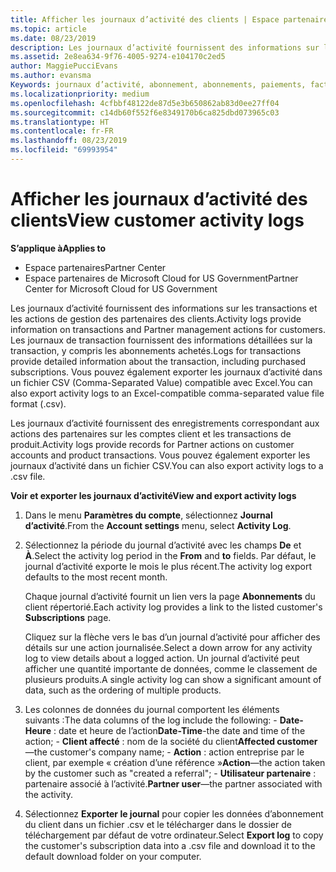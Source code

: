 ```yaml
---
title: Afficher les journaux d’activité des clients | Espace partenaires
ms.topic: article
ms.date: 08/23/2019
description: Les journaux d’activité fournissent des informations sur les transactions et les actions de gestion des partenaires pour les clients.
ms.assetid: 2e8ea634-9f76-4005-9274-e104170c2ed5
author: MaggiePucciEvans
ms.author: evansma
Keywords: journaux d’activité, abonnement, abonnements, paiements, facturation, transactions
ms.localizationpriority: medium
ms.openlocfilehash: 4cfbbf48122de87d5e3b650862ab83d0ee27ff04
ms.sourcegitcommit: c14db60f552f6e8349170b6ca825dbd073965c03
ms.translationtype: HT
ms.contentlocale: fr-FR
ms.lasthandoff: 08/23/2019
ms.locfileid: "69993954"
---
```

# <a name="view-customer-activity-logs"></a><span data-ttu-id="f7f3a-104">Afficher les journaux d’activité des clients</span><span class="sxs-lookup"><span data-stu-id="f7f3a-104">View customer activity logs</span></span>

<span data-ttu-id="f7f3a-105">**S’applique à**</span><span class="sxs-lookup"><span data-stu-id="f7f3a-105">**Applies to**</span></span>

-  <span data-ttu-id="f7f3a-106">Espace partenaires</span><span class="sxs-lookup"><span data-stu-id="f7f3a-106">Partner Center</span></span>
-  <span data-ttu-id="f7f3a-107">Espace partenaires de Microsoft Cloud for US Government</span><span class="sxs-lookup"><span data-stu-id="f7f3a-107">Partner Center for Microsoft Cloud for US Government</span></span>


<span data-ttu-id="f7f3a-108">Les journaux d’activité fournissent des informations sur les transactions et les actions de gestion des partenaires des clients.</span><span class="sxs-lookup"><span data-stu-id="f7f3a-108">Activity logs provide information on transactions and Partner management actions for customers.</span></span> <span data-ttu-id="f7f3a-109">Les journaux de transaction fournissent des informations détaillées sur la transaction, y compris les abonnements achetés.</span><span class="sxs-lookup"><span data-stu-id="f7f3a-109">Logs for transactions provide detailed information about the transaction, including purchased subscriptions.</span></span> <span data-ttu-id="f7f3a-110">Vous pouvez également exporter les journaux d’activité dans un fichier CSV (Comma-Separated Value) compatible avec Excel.</span><span class="sxs-lookup"><span data-stu-id="f7f3a-110">You can also export activity logs to an Excel-compatible comma-separated value file format (.csv).</span></span>

<span data-ttu-id="f7f3a-111">Les journaux d’activité fournissent des enregistrements correspondant aux actions des partenaires sur les comptes client et les transactions de produit.</span><span class="sxs-lookup"><span data-stu-id="f7f3a-111">Activity logs provide records for Partner actions on customer accounts and product transactions.</span></span> <span data-ttu-id="f7f3a-112">Vous pouvez également exporter les journaux d’activité dans un fichier&nbsp;CSV.</span><span class="sxs-lookup"><span data-stu-id="f7f3a-112">You can also export activity logs to a .csv file.</span></span>

<span data-ttu-id="f7f3a-113">**Voir et exporter les journaux d’activité**</span><span class="sxs-lookup"><span data-stu-id="f7f3a-113">**View and export activity logs**</span></span>

1.  <span data-ttu-id="f7f3a-114">Dans le menu **Paramètres du compte**, sélectionnez **Journal d’activité**.</span><span class="sxs-lookup"><span data-stu-id="f7f3a-114">From the **Account settings** menu, select **Activity Log**.</span></span>
2.  <span data-ttu-id="f7f3a-115">Sélectionnez la période du journal d’activité avec les champs **De** et **À**.</span><span class="sxs-lookup"><span data-stu-id="f7f3a-115">Select the activity log period in the **From** and **to** fields.</span></span> <span data-ttu-id="f7f3a-116">Par défaut, le journal d’activité exporte le mois le plus récent.</span><span class="sxs-lookup"><span data-stu-id="f7f3a-116">The activity log export defaults to the most recent month.</span></span>

    <span data-ttu-id="f7f3a-117">Chaque journal d’activité fournit un lien vers la page **Abonnements** du client répertorié.</span><span class="sxs-lookup"><span data-stu-id="f7f3a-117">Each activity log provides a link to the listed customer's **Subscriptions** page.</span></span>

    <span data-ttu-id="f7f3a-118">Cliquez sur la flèche vers le bas d’un journal d’activité pour afficher des détails sur une action journalisée.</span><span class="sxs-lookup"><span data-stu-id="f7f3a-118">Select a down arrow for any activity log to view details about a logged action.</span></span> <span data-ttu-id="f7f3a-119">Un journal d’activité peut afficher une quantité importante de données, comme le classement de plusieurs produits.</span><span class="sxs-lookup"><span data-stu-id="f7f3a-119">A single activity log can show a significant amount of data, such as the ordering of multiple products.</span></span>

3.   <span data-ttu-id="f7f3a-120">Les colonnes de données du journal comportent les éléments suivants :</span><span class="sxs-lookup"><span data-stu-id="f7f3a-120">The data columns of the log include the following:</span></span>
    -   <span data-ttu-id="f7f3a-121">**Date-Heure** : date et heure de l’action</span><span class="sxs-lookup"><span data-stu-id="f7f3a-121">**Date-Time**-the date and time of the action;</span></span>
    -   <span data-ttu-id="f7f3a-122">**Client affecté**&nbsp;: nom de la société du client</span><span class="sxs-lookup"><span data-stu-id="f7f3a-122">**Affected customer**—the customer's company name;</span></span>
    -   <span data-ttu-id="f7f3a-123">**Action** : action entreprise par le client, par exemple « création d’une référence »</span><span class="sxs-lookup"><span data-stu-id="f7f3a-123">**Action**—the action taken by the customer such as "created a referral";</span></span>
    -   <span data-ttu-id="f7f3a-124">**Utilisateur partenaire** : partenaire associé à l’activité.</span><span class="sxs-lookup"><span data-stu-id="f7f3a-124">**Partner user**—the partner associated with the activity.</span></span>

4.  <span data-ttu-id="f7f3a-125">Sélectionnez **Exporter le journal** pour copier les données d’abonnement du client dans un fichier .csv et le télécharger dans le dossier de téléchargement par défaut de votre ordinateur.</span><span class="sxs-lookup"><span data-stu-id="f7f3a-125">Select **Export log** to copy the customer's subscription data into a .csv file and download it to the default download folder on your computer.</span></span>
    
 

 



